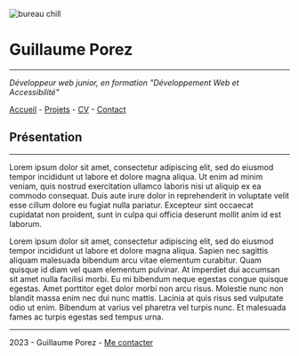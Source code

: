 ![bureau chill](https://www.ctendance.fr/wp-content/uploads/2020/11/1-bureau-feng-shui-istock-1024x677.jpg)

# Guillaume Porez
______________

  *Développeur web junior, en formation "Développement Web et Accessibilité"*

[Accueil](https://github.com/GuillaumePOREZ72/S01E11-Atelier-Recap-ExoGuiGui/blob/main/Projets.md) - [Projets](https://user-images.githubusercontent.com/48276632/202415992-40bfeac0-2883-4155-a8fe-485419e13ca5.png) - [CV](https://user-images.githubusercontent.com/48276632/202415992-40bfeac0-2883-4155-a8fe-485419e13ca5.png) - [Contact](https://github.com/GuillaumePOREZ72)


## Présentation
__________________________________________________________________

Lorem ipsum dolor sit amet, consectetur adipiscing elit, sed do eiusmod tempor incididunt ut labore et dolore magna aliqua. Ut enim ad minim veniam, quis nostrud exercitation ullamco laboris nisi ut aliquip ex ea commodo consequat. Duis aute irure dolor in reprehenderit in voluptate velit esse cillum dolore eu fugiat nulla pariatur. Excepteur sint occaecat cupidatat non proident, sunt in culpa qui officia deserunt mollit anim id est laborum.

Lorem ipsum dolor sit amet, consectetur adipiscing elit, sed do eiusmod tempor incididunt ut labore et dolore magna aliqua. Sapien nec sagittis aliquam malesuada bibendum arcu vitae elementum curabitur. Quam quisque id diam vel quam elementum pulvinar. At imperdiet dui accumsan sit amet nulla facilisi morbi. Eu mi bibendum neque egestas congue quisque egestas. Amet porttitor eget dolor morbi non arcu risus. Molestie nunc non blandit massa enim nec dui nunc mattis. Lacinia at quis risus sed vulputate odio ut enim. Bibendum at varius vel pharetra vel turpis nunc. Et malesuada fames ac turpis egestas sed tempus urna.

___________________________________________________________________

2023 - Guillaume Porez - [Me contacter](https://github.com/GuillaumePOREZ72)


